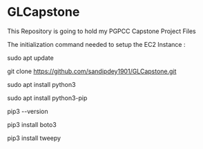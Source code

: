 # GLCapstone
This Repository is going to hold my PGPCC Capstone Project Files

The initialization command needed to setup the EC2 Instance : 

sudo apt update

git clone https://github.com/sandipdey1901/GLCapstone.git

sudo apt install python3 

sudo apt install python3-pip

pip3 --version

pip3 install boto3

pip3 install tweepy
